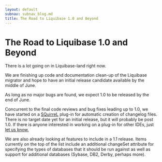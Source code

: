 ```yaml
---
layout: default
subnav: subnav_blog.md
title: The Road to Liquibase 1.0 and Beyond
---
```


# The Road to Liquibase 1.0 and Beyond

There is a lot going on in Liquibase-land right now.

We are finishing up code and documentation clean-up of the Liquibase migrator and hope to have an initial release candidate available by the middle of June.

As long as no major bugs are found, we expect 1.0 to be released by the end of June.

Concurrent to the final code reviews and bug fixes leading up to 1.0, we have started on a <a href="http://squirrel-sql.sourceforge.net/">SQuirreL</a> plug-in for automatic creation of changelog files.  There is no target date yet for an initial release, but it will probably be post 1.0. If there is anyone interested in working on a plug-in for other IDEs, just <a href="http://www.liquibase.org/community.html">let us know.</a>

We are also already looking at features to include in a 1.1 release.  Items currently on the top of the list include an additional changeSet attribute for specifying the types of databases that it should be run against as well as support for additional databases (Sybase, DB2, Derby, perhaps more).
